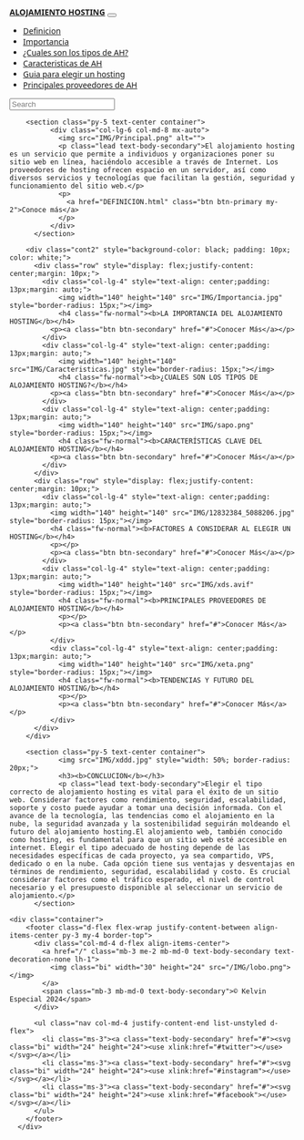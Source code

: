 <!DOCTYPE html>
<html lang="en">
<head>
    <meta charset="UTF-8">
    <meta name="viewport" content="width=device-width, initial-scale=1.0">
    <link href="https://cdn.jsdelivr.net/npm/bootstrap@5.3.3/dist/css/bootstrap.min.css" rel="stylesheet" integrity="sha384-QWTKZyjpPEjISv5WaRU9OFeRpok6YctnYmDr5pNlyT2bRjXh0JMhjY6hW+ALEwIH" crossorigin="anonymous">    <title>Document</title>
</head>
<body style="font-family: system-ui, -apple-system, BlinkMacSystemFont, 'Segoe UI', Roboto, Oxygen, Ubuntu, Cantarell, 'Open Sans', 'Helvetica Neue', sans-serif;">
    <nav class="navbar navbar-dark bg-dark" aria-label="First navbar example">
        <div class="container-fluid">
            <a class="navbar-brand" href="#"><b>ALOJAMIENTO HOSTING</b></a>
            <button class="navbar-toggler collapsed" type="button" data-bs-toggle="collapse" data-bs-target="#navbarsExample01" aria-controls="navbarsExample01" aria-expanded="false" aria-label="Toggle navigation">
            <span class="navbar-toggler-icon"></span>
            </button>
            <div class="navbar-collapse collapse" id="navbarsExample01" >
            <ul class="navbar-nav me-auto mb-2">
                <li class="nav-item">
                <a class="nav-link active" aria-current="page" href="#">Definicion</a>
                </li>
                <li class="nav-item">
                <a class="nav-link active" aria-current="page" href="#">Importancia</a>
                </li>
                <li class="nav-item">
                <a class="nav-link active" aria-current="page" href="#">¿Cuales son los tipos de AH?</a>
                </li>
                <li class="nav-item">
                <a class="nav-link active" aria-current="page" href="#">Caracteristicas de AH</a>
                </li>
                <li class="nav-item">
                <a class="nav-link active" aria-current="page" href="#">Guia  para elegir un hosting</a>
                </li>
                <li class="nav-item">
                <a class="nav-link active" aria-current="page" href="#">Principales proveedores de AH</a>
                </li>
            </ul>
            <form role="search">
                <input class="form-control" type="search" placeholder="Search" aria-label="Search">
            </form>
            </div>
        </div>
        </nav>

        <section class="py-5 text-center container">
              <div class="col-lg-6 col-md-8 mx-auto">
                <img src="IMG/Principal.png" alt="">
                <p class="lead text-body-secondary">El alojamiento hosting es un servicio que permite a individuos y organizaciones poner su sitio web en línea, haciéndolo accesible a través de Internet. Los proveedores de hosting ofrecen espacio en un servidor, así como diversos servicios y tecnologías que facilitan la gestión, seguridad y funcionamiento del sitio web.</p>
                <p>
                  <a href="DEFINICION.html" class="btn btn-primary my-2">Conoce más</a>
                </p>
              </div>
          </section>

        <div class="cont2" style="background-color: black; padding: 10px; color: white;"> 
          <div class="row" style="display: flex;justify-content: center;margin: 10px;">
            <div class="col-lg-4" style="text-align: center;padding: 13px;margin: auto;">
                <img width="140" height="140" src="IMG/Importancia.jpg" style="border-radius: 15px;"></img>
                <h4 class="fw-normal"><b>LA IMPORTANCIA DEL ALOJAMIENTO HOSTING</b></h4>
              <p><a class="btn btn-secondary" href="#">Conocer Más</a></p>
            </div>
            <div class="col-lg-4" style="text-align: center;padding: 13px;margin: auto;">
                <img width="140" height="140" src="IMG/Caracteristicas.jpg" style="border-radius: 15px;"></img>
                <h4 class="fw-normal"><b>¿CUALES SON LOS TIPOS DE ALOJAMIENTO HOSTING?</b></h4>
              <p><a class="btn btn-secondary" href="#">Conocer Más</a></p>
            </div>
            <div class="col-lg-4" style="text-align: center;padding: 13px;margin: auto;">
                <img width="140" height="140" src="IMG/sapo.png" style="border-radius: 15px;"></img>
                <h4 class="fw-normal"><b>CARACTERÍSTICAS CLAVE DEL ALOJAMIENTO HOSTING</b></h4>
              <p><a class="btn btn-secondary" href="#">Conocer Más</a></p>
            </div>
          </div>
          <div class="row" style="display: flex;justify-content: center;margin: 10px;">
            <div class="col-lg-4" style="text-align: center;padding: 13px;margin: auto;">
              <img width="140" height="140" src="IMG/12832384_5088206.jpg" style="border-radius: 15px;"></img>
              <h4 class="fw-normal"><b>FACTORES A CONSIDERAR AL ELEGIR UN HOSTING</b></h4>
              <p></p>
              <p><a class="btn btn-secondary" href="#">Conocer Más</a></p>
            </div>
            <div class="col-lg-4" style="text-align: center;padding: 13px;margin: auto;">
                <img width="140" height="140" src="IMG/xds.avif" style="border-radius: 15px;"></img>
                <h4 class="fw-normal"><b>PRINCIPALES PROVEEDORES DE ALOJAMIENTO HOSTING</b></h4>
                <p></p>
                <p><a class="btn btn-secondary" href="#">Conocer Más</a></p>
              </div>
              <div class="col-lg-4" style="text-align: center;padding: 13px;margin: auto;">
                <img width="140" height="140" src="IMG/xeta.png" style="border-radius: 15px;"></img>
                <h4 class="fw-normal"><b>TENDENCIAS Y FUTURO DEL ALOJAMIENTO HOSTING/b></h4>
                <p></p>
                <p><a class="btn btn-secondary" href="#">Conocer Más</a></p>
              </div>
          </div>
        </div>
    
        <section class="py-5 text-center container">
                <img src="IMG/xddd.jpg" style="width: 50%; border-radius: 20px;">
                <h3><b>CONCLUCION</b></h3>
                <p class="lead text-body-secondary">Elegir el tipo correcto de alojamiento hosting es vital para el éxito de un sitio web. Considerar factores como rendimiento, seguridad, escalabilidad, soporte y costo puede ayudar a tomar una decisión informada. Con el avance de la tecnología, las tendencias como el alojamiento en la nube, la seguridad avanzada y la sostenibilidad seguirán moldeando el futuro del alojamiento hosting.El alojamiento web, también conocido como hosting, es fundamental para que un sitio web esté accesible en internet. Elegir el tipo adecuado de hosting depende de las necesidades específicas de cada proyecto, ya sea compartido, VPS, dedicado o en la nube. Cada opción tiene sus ventajas y desventajas en términos de rendimiento, seguridad, escalabilidad y costo. Es crucial considerar factores como el tráfico esperado, el nivel de control necesario y el presupuesto disponible al seleccionar un servicio de alojamiento.</p>
          </section>

    <div class="container">
        <footer class="d-flex flex-wrap justify-content-between align-items-center py-3 my-4 border-top">
          <div class="col-md-4 d-flex align-items-center">
            <a href="/" class="mb-3 me-2 mb-md-0 text-body-secondary text-decoration-none lh-1">
              <img class="bi" width="30" height="24" src="/IMG/lobo.png"></img>
            </a>
            <span class="mb-3 mb-md-0 text-body-secondary">© Kelvin Especial 2024</span>
          </div>
      
          <ul class="nav col-md-4 justify-content-end list-unstyled d-flex">
            <li class="ms-3"><a class="text-body-secondary" href="#"><svg class="bi" width="24" height="24"><use xlink:href="#twitter"></use></svg></a></li>
            <li class="ms-3"><a class="text-body-secondary" href="#"><svg class="bi" width="24" height="24"><use xlink:href="#instagram"></use></svg></a></li>
            <li class="ms-3"><a class="text-body-secondary" href="#"><svg class="bi" width="24" height="24"><use xlink:href="#facebook"></use></svg></a></li>
          </ul>
        </footer>
      </div>
</body>
<script src="https://cdn.jsdelivr.net/npm/bootstrap@5.3.3/dist/js/bootstrap.bundle.min.js" integrity="sha384-YvpcrYf0tY3lHB60NNkmXc5s9fDVZLESaAA55NDzOxhy9GkcIdslK1eN7N6jIeHz" crossorigin="anonymous"></script>
</html>
